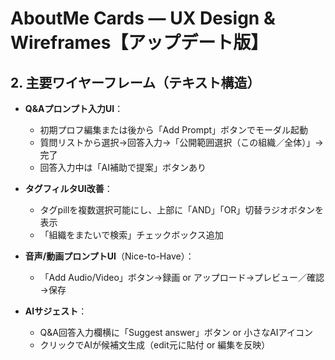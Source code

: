 # AboutMe Cards — UX Design & Wireframes【アップデート版】

## 2. 主要ワイヤーフレーム（テキスト構造）

- **Q&Aプロンプト入力UI**：
  - 初期プロフ編集または後から「Add Prompt」ボタンでモーダル起動
  - 質問リストから選択→回答入力→「公開範囲選択（この組織／全体）」→完了
  - 回答入力中は「AI補助で提案」ボタンあり

- **タグフィルタUI改善**：
  - タグpillを複数選択可能にし、上部に「AND」「OR」切替ラジオボタンを表示
  - 「組織をまたいで検索」チェックボックス追加

- **音声/動画プロンプトUI**（Nice-to-Have）：
  - 「Add Audio/Video」ボタン→録画 or アップロード→プレビュー／確認→保存

- **AIサジェスト**：
  - Q&A回答入力欄横に「Suggest answer」ボタン or 小さなAIアイコン
  - クリックでAIが候補文生成（edit元に貼付 or 編集を反映）